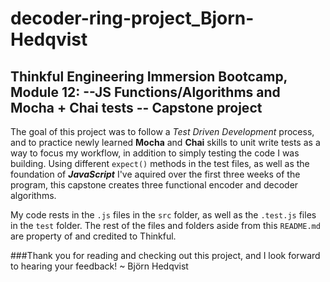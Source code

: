 # decoder-ring-project_Bjorn-Hedqvist


## Thinkful Engineering Immersion Bootcamp, Module 12: --JS Functions/Algorithms and Mocha + Chai tests -- Capstone project


The goal of this project was to follow a *Test Driven Development* process, and to practice newly learned **Mocha** and **Chai** skills to unit write tests as a way to focus my workflow, in addition to simply testing the code I was building. Using different `expect()` methods in the test files, as well as the foundation of ***JavaScript*** I've aquired over the first three weeks of the program, this capstone creates three functional encoder and decoder algorithms.

My code rests in the `.js` files in the `src` folder, as well as the `.test.js` files in the `test` folder. The rest of the files and folders aside from this `README.md` are property of and credited to Thinkful.

###Thank you for reading and checking out this project, and I look forward to hearing your feedback!
~ Björn Hedqvist 
